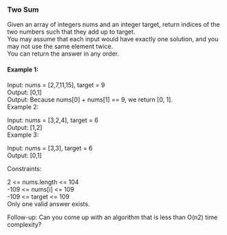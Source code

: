### Two Sum

Given an array of integers nums and an integer target, return indices of the two numbers such that they add up to target.  
You may assume that each input would have exactly one solution, and you may not use the same element twice.  
You can return the answer in any order.  

#### Example 1:

Input: nums = [2,7,11,15], target = 9  
Output: [0,1]  
Output: Because nums[0] + nums[1] == 9, we return [0, 1].  
Example 2:  
  
Input: nums = [3,2,4], target = 6  
Output: [1,2]  
Example 3:  
  
Input: nums = [3,3], target = 6  
Output: [0,1]  
  
  
Constraints:  
  
2 <= nums.length <= 104  
-109 <= nums[i] <= 109  
-109 <= target <= 109  
Only one valid answer exists.  
   
  
Follow-up: Can you come up with an algorithm that is less than O(n2) time complexity?  
